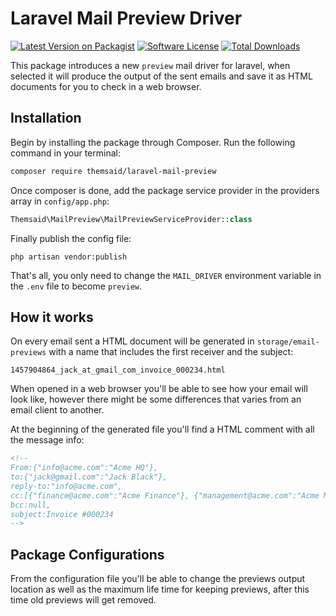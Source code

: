 # Laravel Mail Preview Driver

[![Latest Version on Packagist](https://img.shields.io/packagist/v/themsaid/laravel-mail-preview.svg?style=flat-square)](https://packagist.org/packages/themsaid/laravel-mail-preview)
[![Software License](https://img.shields.io/badge/license-MIT-brightgreen.svg?style=flat-square)](LICENSE.md)
[![Total Downloads](https://img.shields.io/packagist/dt/themsaid/laravel-mail-preview.svg?style=flat-square)](https://packagist.org/packages/themsaid/laravel-mail-preview)

This package introduces a new `preview` mail driver for laravel, when selected it will produce the output of the
sent emails and save it as HTML documents for you to check in a web browser.

## Installation

Begin by installing the package through Composer. Run the following command in your terminal:

```bash
composer require themsaid/laravel-mail-preview
```

Once composer is done, add the package service provider in the providers array in `config/app.php`:

```php
Themsaid\MailPreview\MailPreviewServiceProvider::class
```

Finally publish the config file:

```
php artisan vendor:publish
```

That's all, you only need to change the `MAIL_DRIVER` environment variable in the `.env` file to become `preview`.

## How it works

On every email sent a HTML document will be generated in `storage/email-previews` with a name that includes the first receiver and the subject:

```
1457904864_jack_at_gmail_com_invoice_000234.html
```

When opened in a web browser you'll be able to see how your email will look like, however there might be some differences that varies from
an email client to another.

At the beginning of the generated file you'll find a HTML comment with all the message info:

```html
<!--
From:{"info@acme.com":"Acme HQ"},
to:{"jack@gmail.com":"Jack Black"},
reply-to:"info@acme.com",
cc:[{"finance@acme.com":"Acme Finance"}, {"management@acme.com":"Acme Management"}],
bcc:null,
subject:Invoice #000234
-->
```

## Package Configurations
From the configuration file you'll be able to change the previews output location as well as the maximum life time for
keeping previews, after this time old previews will get removed.
